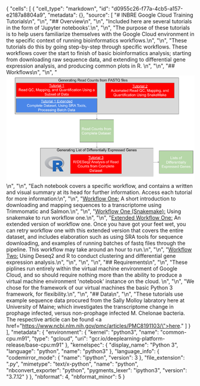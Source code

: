 {
 "cells": [
  {
   "cell_type": "markdown",
   "id": "d0955c26-f77a-4cb5-a157-e2187a8804a9",
   "metadata": {},
   "source": [
    "# INBRE Google Cloud Training Tutorials\n",
    "\n",
    "## Overview\n",
    "\n",
    "Included here are several tutorials in the form of 'Jupyter notebooks'.\n",
    "\n",
    "The purpose of these tutorials is to help users familiarize themselves with the Google Cloud environment in the specific context of running bioinformatics workflows.\n",
    "\n",
    "These tutorials do this by going step-by-step through specific workflows. These workflows cover the start to finish of basic bioinformatics analysis; starting from downloading raw sequence data, and extending to differential gene expression analysis, and producing common plots in R. \n",
    "\n",
    "## Workflows\n",
    "\n",
    "![RNA-Seq workflow](images/RNA-Seq_Notebook_Homepage.png)\n",
    "\n",
    "Each notebook covers a specific workflow, and contains a written and visual summary at its head for further information. Access each tutorial for more information:\n",
    "\n",
    "[Workflow One:](training_demo_short.ipynb) A short introduction to downloading and mapping sequences to a transcriptome using Trimmomatic and Salmon.\n",
    "\n",
    "[Workflow One (Snakemake):](training_demo_snakemake.ipynb) Using snakemake to run workflow one.\n",
    "\n",
    "[Extended Workflow One:](training_demo_extended.ipynb) An extended version of workflow one. Once you have got your feet wet, you can retry workflow one with this extended version that covers the entire dataset, and includes elaboration such as using SRA tools for sequence downloading, and examples of running batches of fastq files through the pipeline. This workflow may take around an hour to run.\n",
    "\n",
    "[Workflow Two:](r_training_demo.ipynb) Using Deseq2 and R to conduct clustering and differential gene expression analysis.\n",
    "\n",
    "\n",
    "\n",
    "## Requirements\n",
    "\n",
    "These piplines run entirely within the virtual machine environment of Google Cloud, and so should require nothing more than the ability to produce a virtual machine environment 'notebook' instance on the cloud. \n",
    "\n",
    "We chose for the framework of our virtual machines the basic Python 3 framework, for flexibility.\n",
    "\n",
    "## Data\n",
    "\n",
    "These tutorials use example sequence data procured from the Sally Molloy labratory here at University of Maine; which investigates the transcriptome change in prophage infected, versus non-prophage infected M. Chelonae bacteria. The respective article can be found <a href=\"https://www.ncbi.nlm.nih.gov/pmc/articles/PMC8191103/\">here</a>."
   ]
  }
 ],
 "metadata": {
  "environment": {
   "kernel": "python3",
   "name": "common-cpu.m91",
   "type": "gcloud",
   "uri": "gcr.io/deeplearning-platform-release/base-cpu:m91"
  },
  "kernelspec": {
   "display_name": "Python 3",
   "language": "python",
   "name": "python3"
  },
  "language_info": {
   "codemirror_mode": {
    "name": "ipython",
    "version": 3
   },
   "file_extension": ".py",
   "mimetype": "text/x-python",
   "name": "python",
   "nbconvert_exporter": "python",
   "pygments_lexer": "ipython3",
   "version": "3.7.12"
  }
 },
 "nbformat": 4,
 "nbformat_minor": 5
}
